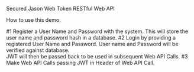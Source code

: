 Secured Jason Web Token RESTful Web API

How to use this demo.

#1 Register a User Name and Password with the system.  This will store the user name and password hash in a database.
#2 Login by providing a registered User Name and Password.   User name and Password will be verified against database.   
   JWT will then be passed back to be used in subsequent Web API Calls.
#3 Make Web API Calls passing JWT in Header of Web API Call.
